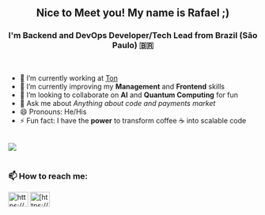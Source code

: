 <h2 align="center">Nice to Meet you! My name is Rafael ;)
<h3 align="center">I'm Backend and DevOps Developer/Tech Lead from Brazil (São Paulo) 🇧🇷</h3>

</br>

- 🔭 I’m currently working at [Ton](https://www.ton.com.br/)
- 🌱 I’m currently improving my **Management** and **Frontend** skills
- 👯 I’m looking to collaborate on **AI** and **Quantum Computing** for fun
- 💬 Ask me about *Anything about code and payments market*
- 😄 Pronouns: He/His
- ⚡ Fun fact: I have the **power** to transform coffee ☕ into scalable code

</br>

<div>
  <div>
    <img src="https://github-readme-stats-rho-two-11.vercel.app/api?username=Rabuiat&show_icons=true&theme=radical&count_private=true&show=prs_merged,prs_merged_percentage&rank_icon=github" />
  </div>
</div>

</br>

<h3 align="left">📫 How to reach me:</h3>
<p align="left">
<a href="https://www.linkedin.com/in/rafabuiat/" target="blank"><img align="center" src="https://raw.githubusercontent.com/rahuldkjain/github-profile-readme-generator/master/src/images/icons/Social/linked-in-alt.svg" alt="https://www.linkedin.com/in/rafabuiat/" height="30" width="40" /></a>
<a href="[https://instagram.com/https://www.instagram.com/ajmamaral/](https://www.instagram.com/rafa_buiat/)" target="blank"><img align="center" src="https://raw.githubusercontent.com/rahuldkjain/github-profile-readme-generator/master/src/images/icons/Social/instagram.svg" alt="[https://www.instagram.com/ajmamaral/](https://www.instagram.com/rafa_buiat/)" height="30" width="40" /></a>
</p>
